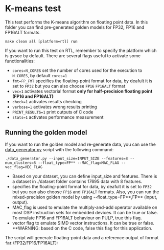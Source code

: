 # K-means test
This test performs the K-means algorithm on floating point data.
In this folder you can find pre-generated golden models for FP32, FP16 and FP16ALT formats.

~~~~shell
make clean all [platform=rtl] run
~~~~~

If you want to run this test on RTL, remember to specify the platform which is gvsoc by default.
There are several flags useful to activate some functionalities:

- `cores=N_CORES` set the number of cores used for the execution to `N_CORES`, by default `cores=1`
- `fmt=FP_FMT` specifies the floating-point format for data, by deafult it is set to `FP32` but you can also choose `FP16` `FP16ALT` format
- `vec=1` activates vectorial format **only for half-precision floating point (FP16 and FP16ALT)**
- `check=1` activates results checking
- `verbose=1` activates wrong results printing
- `PRINT_RESULTS=1` print outputs of C code
- `stats=1` activates performance measurement

## Running the golden model
If you want to run the golden model and re-generate data, you can use the [data_generator.py](./data_generator.py) script with the following command:

~~~~~shell
./data_generator.py --input_size=INPUT_SIZE --features=8 --num_clusters=8 --float_type=FP** --MAC_flag=MAC_FLAG --vec_flag=VEC_FLAG
~~~~~
- Based on your dataset, you can define input_size and features. There is a dataset in ./dataset folder contains 17695 data with 8 features.
- specifies the floating-point format for data, by deafult it is set to `FP32` but you can also choose `FP16` and `FP16ALT` formats. Also, you can run the mixed-precision golden model by using --float_type=FP**,FP** (input, output).
- MAC_flag is used to emulate the multiply-and-add operator available on most DSP instruction sets for embedded devices. It can be true or false. To emulate FP16 and FP16ALT behaviour on PULP, true this flag.
- vector flag to emulate SIMD vector instructions. It can be true or false. **WARNING: based on the C code, false this flag for this application.

The script will generate floating-point data and a reference output of format `fmt` (FP32/FP16/FP16ALT):
